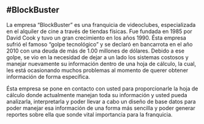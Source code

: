 #BlockBuster
-----------------
La empresa “BlockBuster” es una franquicia de videoclubes, especializada en el alquiler de cine a través de tiendas físicas. Fue fundada en 1985 por David Cook y tuvo un gran crecimiento en los años 1990. Ésta empresa sufrió el famoso “golpe tecnológico” y se declaró en bancarrota en el año 2010 con una deuda de más de 1.00 millones de dólares. Debido a ese golpe, se vio en la necesidad de dejar a un lado los sistemas costosos y manejar nuevamente su información dentro de una hoja de cálculo, la cual, les está ocasionando muchos problemas al momento de querer obtener información de forma específica. 

Ésta empresa se pone en contacto con usted para proporcionarle la hoja de cálculo donde actualmente manejan toda su información y usted pueda analizarla, interpretarla y poder llevar a cabo un diseño de base datos para poder manejar esa información de una forma más sencilla y poder generar reportes sobre ella que sonde vital importancia para la franquicia.
